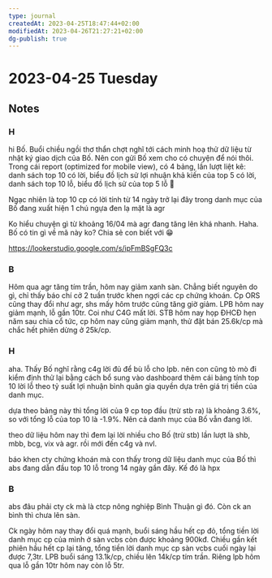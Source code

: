 ```yaml
---
type: journal
createdAt: 2023-04-25T18:47:44+02:00
modifiedAt: 2023-04-26T21:27:21+02:00
dg-publish: true
---
```

# 2023-04-25 Tuesday

## Notes

### H

hi Bố. Buổi chiều ngồi thơ thẩn chợt nghĩ tới cách minh hoạ thử dữ liệu từ nhật ký giao dịch của Bố. Nên con gửi Bố xem cho có chuyện để nói thôi. Trong cái report (optimized for mobile view), có 4 bảng, lần lượt liệt kê: danh sách top 10 có lời, biểu đồ lịch sử lợi nhuận khả kiến của top 5 có lời, danh sách top 10 lỗ, biểu đồ lịch sử của top 5 lỗ 🤣

Ngạc nhiên là top 10 cp có lời tính từ 14 ngày trở lại đây trong danh mục của Bố đang xuất hiện 1 chú ngựa đen lạ mặt là agr

Ko hiểu chuyện gì từ khoảng 16/04 mà agr đang tăng lên khá nhanh. Haha. Bố có tin gì về mã này ko? Chia sẻ con biết với 😁

https://lookerstudio.google.com/s/ipFmBSgFQ3c

### B

Hôm qua agr tăng tím trần, hôm nay giảm xanh sàn. Chẳng biết nguyên do gì, chỉ thấy báo chí cở 2 tuần trước khen ngợi các cp chứng khoán. Cp ORS cũng thay đổi như agr, shs mấy hôm trước cũng tăng giờ giảm.
LPB hôm nay giảm mạnh, lỗ gần 10tr. Coi như C4G mất lời.
STB hôm nay họp ĐHCĐ hẹn năm sau chia cổ tức, cp hôm nay cũng giảm mạnh, thử đặt bán 25.6k/cp mà chắc hết phiên dừng ở 25k/cp.

### H

aha. Thấy Bố nghĩ rằng c4g lời đủ để bù lỗ cho lpb. nên con cũng tò mò đi kiểm định thử lại bằng cách bổ sung vào dashboard thêm cái bảng tính top 10 lời lỗ theo tỷ suất lợi nhuận bình quân gia quyền dựa trên giá trị tiền của danh mục.

dựa theo bảng này thì tổng lời của 9 cp top đầu (trừ stb ra) là khoảng 3.6%, so với tổng lỗ của top 10 là -1.9%. Nên cả danh mục của Bố vẫn đang lời.

theo dữ liệu hôm nay thì đem lại lời nhiều cho Bố (trừ stb) lần lượt là shb, mbb, bcg, vix và agr. rồi mới đến c4g và nvl.

báo khen cty chứng khoán mà con thấy trong dữ liệu danh mục của Bố thì abs đang dẫn đầu top 10 lỗ trong 14 ngày gần đây. Kế đó là hpx

### B

abs đâu phải cty ck mà là ctcp nông nghiệp Bình Thuận gì đó. Còn ck an bình thì chưa lên sàn.

Ck ngày hôm nay thay đổi quá mạnh, buổi sáng hầu hết cp đỏ, tổng tiền lời danh mục cp của mình ở sàn vcbs còn được khoảng 900kđ. Chiều gần kết phiên hầu hết cp lại tăng, tổng tiền lời danh mục cp sàn vcbs cuối ngày lại được 7,3tr.
LPB buổi sáng 13.1k/cp, chiều lên 14k/cp tím trần. Riêng lpb hôm qua lỗ gần 10tr hôm nay còn lỗ 5tr.